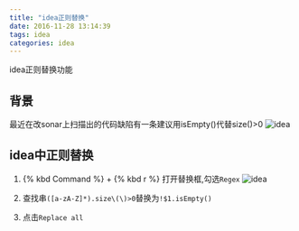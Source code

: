 ```yaml
---
title: "idea正则替换"
date: 2016-11-28 13:14:39
tags: idea
categories: idea
---
```


idea正则替换功能
<!-- more -->



## 背景

最近在改sonar上扫描出的代码缺陷有一条建议用isEmpty()代替size()>0
![idea](http://7xlbo3.com1.z0.glb.clouddn.com/2016/11/28/20161128131620.png)

## idea中正则替换

1. {% kbd Command %} + {% kbd r %} 打开替换框,勾选`Regex`
![idea](http://7xlbo3.com1.z0.glb.clouddn.com/2016/11/28/20161128131811.png)

2. 查找串`([a-zA-Z]*).size\(\)>0`替换为`!$1.isEmpty()`
3. 点击`Replace all`
